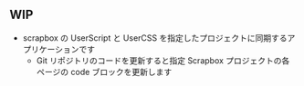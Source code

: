## WIP

- scrapbox の UserScript と UserCSS を指定したプロジェクトに同期するアプリケーションです
  - Git リポジトリのコードを更新すると指定 Scrapbox プロジェクトの各ページの code ブロックを更新します
